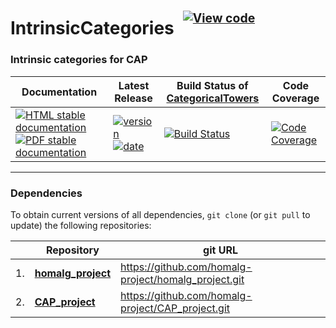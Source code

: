 <!-- BEGIN HEADER -->
# IntrinsicCategories&ensp;<sup><sup>[![View code][code-img]][code-url]</sup></sup>

### Intrinsic categories for CAP

| Documentation | Latest Release | Build Status of [CategoricalTowers](/../../) | Code Coverage |
| ------------- | -------------- | ------------ | ------------- |
| [![HTML stable documentation][html-img]][html-url] [![PDF stable documentation][pdf-img]][pdf-url] | [![version][version-img]][version-url] [![date][date-img]][date-url] | [![Build Status][tests-img]][tests-url] | [![Code Coverage][codecov-img]][codecov-url] |

<!-- END HEADER -->
<!-- BEGIN FOOTER -->
---

### Dependencies

To obtain current versions of all dependencies, `git clone` (or `git pull` to update) the following repositories:

|    | Repository | git URL |
|--- | ---------- | ------- |
| 1. | [**homalg_project**](https://github.com/homalg-project/homalg_project#readme) | https://github.com/homalg-project/homalg_project.git |
| 2. | [**CAP_project**](https://github.com/homalg-project/CAP_project#readme) | https://github.com/homalg-project/CAP_project.git |

[html-img]: https://img.shields.io/badge/🔗%20HTML-stable-blue.svg
[html-url]: https://homalg-project.github.io/CategoricalTowers/IntrinsicCategories/doc/chap0_mj.html

[pdf-img]: https://img.shields.io/badge/🔗%20PDF-stable-blue.svg
[pdf-url]: https://homalg-project.github.io/CategoricalTowers/IntrinsicCategories/download_pdf.html

[version-img]: https://img.shields.io/endpoint?url=https://homalg-project.github.io/CategoricalTowers/IntrinsicCategories/badge_version.json&label=🔗%20version&color=yellow
[version-url]: https://homalg-project.github.io/CategoricalTowers/IntrinsicCategories/view_release.html

[date-img]: https://img.shields.io/endpoint?url=https://homalg-project.github.io/CategoricalTowers/IntrinsicCategories/badge_date.json&label=🔗%20released%20on&color=yellow
[date-url]: https://homalg-project.github.io/CategoricalTowers/IntrinsicCategories/view_release.html

[tests-img]: https://github.com/homalg-project/CategoricalTowers/actions/workflows/Tests.yml/badge.svg?branch=master
[tests-url]: https://github.com/homalg-project/CategoricalTowers/actions/workflows/Tests.yml?query=branch%3Amaster

[codecov-img]: https://codecov.io/gh/homalg-project/CategoricalTowers/branch/master/graph/badge.svg?flag=IntrinsicCategories
[codecov-url]: https://app.codecov.io/gh/homalg-project/CategoricalTowers/tree/master/IntrinsicCategories

[code-img]: https://img.shields.io/badge/-View%20code-blue?logo=github
[code-url]: https://github.com/homalg-project/CategoricalTowers/tree/master/IntrinsicCategories#top
<!-- END FOOTER -->

